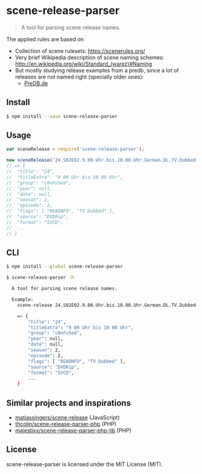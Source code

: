 # scene-release-parser 
> A tool for parsing scene release names.

The applied rules are based on
- Collection of scene rulesets: https://scenerules.org/
- Very brief Wikipedia description of scene naming schemes: http://en.wikipedia.org/wiki/Standard_(warez)#Naming
- But mostly studying release examples from a predb, since a lot of releases are not named right (specially older ones):
  - [PreDB.de](https://predb.de/)

## Install

```sh
$ npm install --save scene-release-parser
```


## Usage

```js
var sceneRelease = require('scene-release-parser');

new sceneRelease('24.S02E02.9.00.Uhr.bis.10.00.Uhr.German.DL.TV.Dubbed.DVDRip.SVCD.READ.NFO-c0nFuSed')
// => {
// 	"title": "24",
// 	"titleExtra": "9 00 Uhr bis 10 00 Uhr",
// 	"group": "c0nFuSed",
// 	"year": null,
// 	"date": null,
// 	"season": 2,
// 	"episode": 2,
// 	"flags": [ "READNFO", "TV Dubbed" ],
// 	"source": "DVDRip",
// 	"format": "SVCD",
// 	...
// }
```


## CLI

```sh
$ npm install --global scene-release-parser
```

```sh
$ scene-release-parser -h

  A tool for parsing scene release names.

  Example:
    scene-release 24.S02E02.9.00.Uhr.bis.10.00.Uhr.German.DL.TV.Dubbed.DVDRip.SVCD.READ.NFO-c0nFuSed

    => {
        "title": "24",
        "titleExtra": "9 00 Uhr bis 10 00 Uhr",
        "group": "c0nFuSed",
        "year": null,
        "date": null,
        "season": 2,
        "episode": 2,
        "flags": [ "READNFO", "TV Dubbed" ],
        "source": "DVDRip",
        "format": "SVCD",
        ...
    }
```

## Similar projects and inspirations
- [matiassingers/scene-release](https://github.com/matiassingers/scene-release) (JavaScript)
- [thcolin/scene-release-parser-php](https://github.com/thcolin/scene-release-parser-php) (PHP)
- [majestixx/scene-release-parser-php-lib](https://github.com/majestixx/scene-release-parser-php-lib) (PHP)


## License

scene-release-parser is licensed under the MIT License (MIT).